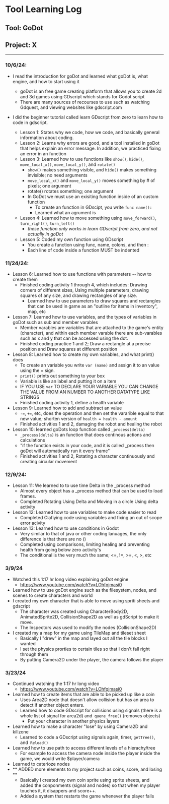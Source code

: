 # Tool Learning Log

## Tool: **GoDot**

## Project: **X**

---

### 10/6/24:
* I read the introduction for goDot and learned what goDot is, what engine, and how to start using it
  * goDot is an free game creating platform that allows you to create 2d and 3d games using GDscript which stands for Godot script
  * There are many sources of recourses to use such as watching Gdquest, and viewing websites like gdscript.com

* I did the beginner tutorial called learn GDscript from zero to learn how to code in gdscript.
  * Lesson 1: States why we code, how we code, and basically general information about coding.
  * Lesson 2: Learns why errors are good, and a tool installed in goDot that helps explain an error message. In addition, we practiced fixing an error in an function
  * Lesson 3: Learned how to use functions like `show()`, `hide()`, `move_local_x()`, `move_local_y()`, and `rotate()`
    * `show()` makes something visible, and `hide()` makes something invisible; no need arguments
    * `move_local_x()` and `move_local_y()` moves something by # of pixels; one argument
    * rotate() rotates something; one argument
    * In GoDot we must use an exisiting function inside of an custom function
      * To create an function in GDscipt, you write `func name():`
      * Learned what an agrument is 
  * Lesson 4: Learned how to move something using `move_forward()`, `turn_right()`, `turn_left()`
    * *these function only works in learn GDscript from zero, and not actually in goDot*
  * Lesson 5: Coded my own function using GDscript
    * You create a function using func, name, colons, and then :
    * Each line of code inside a function MUST be indented



### 11/24/24:

* Lesson 6: Learned how to use functions with parameters -- how to create them
  * Finished coding activity 1 through 4, which includes: Drawing corners of different sizes, Using multiple parameters, drawing squares of any size, and drawing rectangles of any size.
     * Learned how to use parameters to draw squares and rectangles that can be used in game as an "outline for items in inventory", map, etc
* Lesson 7: Learned how to use variables, and the types of variables in goDot such as sub and member varables
  * Member varables are variables that are attached to the game's entity (character), and within each member varable there are sub-varables such as x and y that can be accessed using the dot.
  * Finished coding practice 1 and 2; Draw a rectangle at a precise position and Draw squares at different position
* Lesson 8: Learned how to create my own variables, and what print() does
  * To create an variable you write `var (name)` and assign it to an value using the = sign.
  * `print()` prints out something to your box
  * Variable is like an label and putting it on a item
  * IF YOU USE `var` TO DECLARE YOUR VARIABLE YOU CAN CHANGE THE VALUE FROM AN NUMBER TO ANOTHER DATATYPE LIKE STRINGS
  * Finished coding activity 1, define a health variable
* Lesson 9: Learned how to add and subtract an value
  * `-=`, `+=`, etc, does the operation and then set the vararible equal to that new value; shorten version of `health = health - amount`
  * Finished activities 1 and 2, damaging the robot and healing the robot
* Lesson 10: learned goDots loop function called `_process(delta)`
  * `_process(delta)` is an function that does continous actions and calculations
  * "if the function exists in your code, and it is called _process then goDot will automatically run it every frame"
  * Finished activities 1 and 2, Rotating a character continuously and creating circular movement

### 12/9/24:
 * Lesson 11: We learned to to use time Delta in the _process method
   * Almost every object has a _process method that can be used to load frames.
   * Completed Rotating Using Delta and Moving in a circle Using delta activity
 * Lesson 12: Learned how to use variables to make code easier to read
   * Completed Clafiying code using variables and fixing an out of scope error acivity
 * Lesson 13: Learned how to use conditions in Godot
   * Very similar to that of java or other coding lanuages, the only difference is that there are no ()
   * Completed using comparisons, limiting healing and preventing health from going below zero activity's
   * The conditional is the very much the same; <=, !=, >=, <, >, etc

### 3/9/24

* Watched this 1:17 hr long video explaining goDot engine
  * https://www.youtube.com/watch?v=LOhfqjmasi0 
* Learned how to use goDot engine such as the filesystem, nodes, and scenes to create characters and world
 * I created my own character that is able to move using spriti sheets and gdscript
   * The character was created using CharacterBody2D, AnimatedSprite2D, CollisionShape2D as well as gdScript to make it move. 
   * The Inspectors was used to modify the nodes (CollisionShape2D)
* I created my a map for my game using TileMap and tileset sheet
  * Basically I "drew" in the map and layed out all the tile blocks I wanted
  * I set the physics prorties to certain tiles so that I don't fall right through them
  * By putting Camera2D under the player, the camera follows the player

### 3/23/24
* Continued watching the 1:17 hr long video
  * https://www.youtube.com/watch?v=LOhfqjmasi0
* Learned how to create items that are able to be picked up like a coin
  * Uses Area2D node that doesn't allow collision but has an area to detect if another object enters.
  * Learned how to code GDscript for collisions using signals (there is a whole list of signal for area2d) and` quene_free()` (removes objects)
    * Put your character in another physics layers
* Learned how to make a character "lose" by using Camera2D and killzone
   * Learned to code a GDscript using signals again, timer, `getTree()`, and` Reload()`
* Learned how to use path to access different levels of a hierachy/tree
   *  For example to access the camera node inside the player inside the game, we would write $player/camera
*  Learned to caterioze nodes
* ** ADDED more elements to my project such as coins, score, and losing **
   * Basically I created my own coin sprite using sprite sheets, and added the conponments (signal and nodes) so that when my player touches it, it disappers and score++.
   * Added a system that restarts the game whenever the player falls
 
 
   
  


<!-- 
* Links you used today (websites, videos, etc)
* Things you tried, progress you made, etc
* Challenges, a-ha moments, etc
* Questions you still have
* What you're going to try next
-->



